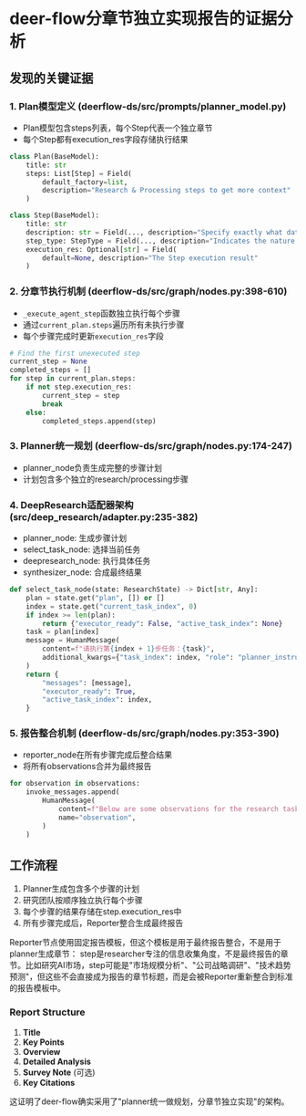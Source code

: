 # deer-flow分章节独立实现报告的证据分析

## 发现的关键证据

### 1. **Plan模型定义** (deerflow-ds/src/prompts/planner_model.py)

- Plan模型包含steps列表，每个Step代表一个独立章节
- 每个Step都有execution_res字段存储执行结果

```python
class Plan(BaseModel):
    title: str
    steps: List[Step] = Field(
        default_factory=list,
        description="Research & Processing steps to get more context"
    )

class Step(BaseModel):
    title: str
    description: str = Field(..., description="Specify exactly what data to collect")
    step_type: StepType = Field(..., description="Indicates the nature of the step")
    execution_res: Optional[str] = Field(
        default=None, description="The Step execution result"
    )
```

### 2. **分章节执行机制** (deerflow-ds/src/graph/nodes.py:398-610)

- `_execute_agent_step`函数独立执行每个步骤
- 通过`current_plan.steps`遍历所有未执行步骤
- 每个步骤完成时更新`execution_res`字段

```python
# Find the first unexecuted step
current_step = None
completed_steps = []
for step in current_plan.steps:
    if not step.execution_res:
        current_step = step
        break
    else:
        completed_steps.append(step)
```

### 3. **Planner统一规划** (deerflow-ds/src/graph/nodes.py:174-247)

- planner_node负责生成完整的步骤计划
- 计划包含多个独立的research/processing步骤

### 4. **DeepResearch适配器架构** (src/deep_research/adapter.py:235-382)

- planner_node: 生成步骤计划
- select_task_node: 选择当前任务
- deepresearch_node: 执行具体任务
- synthesizer_node: 合成最终结果

```python
def select_task_node(state: ResearchState) -> Dict[str, Any]:
    plan = state.get("plan", []) or []
    index = state.get("current_task_index", 0)
    if index >= len(plan):
        return {"executor_ready": False, "active_task_index": None}
    task = plan[index]
    message = HumanMessage(
        content=f"请执行第{index + 1}步任务：{task}",
        additional_kwargs={"task_index": index, "role": "planner_instructions"},
    )
    return {
        "messages": [message],
        "executor_ready": True,
        "active_task_index": index,
    }
```

### 5. **报告整合机制** (deerflow-ds/src/graph/nodes.py:353-390)

- reporter_node在所有步骤完成后整合结果
- 将所有observations合并为最终报告

```python
for observation in observations:
    invoke_messages.append(
        HumanMessage(
            content=f"Below are some observations for the research task:\n\n{observation}",
            name="observation",
        )
    )
```

## 工作流程

1. Planner生成包含多个步骤的计划
2. 研究团队按顺序独立执行每个步骤
3. 每个步骤的结果存储在step.execution_res中
4. 所有步骤完成后，Reporter整合生成最终报告

Reporter节点使用固定报告模板，但这个模板是用于最终报告整合，不是用于planner生成章节：
step是researcher专注的信息收集角度，不是最终报告的章节。比如研究AI市场，step可能是"市场规模分析"、"公司战略调研"、"技术趋势预测"，但这些不会直接成为报告的章节标题，而是会被Reporter重新整合到标准的报告模板中。

### Report Structure

  1. **Title**
  2. **Key Points**
  3. **Overview**
  4. **Detailed Analysis**
  5. **Survey Note** (可选)
  6. **Key Citations**

这证明了deer-flow确实采用了"planner统一做规划，分章节独立实现"的架构。
